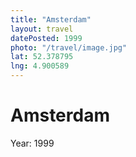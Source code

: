 ```yaml
---
title: "Amsterdam"
layout: travel
datePosted: 1999
photo: "/travel/image.jpg"
lat: 52.378795
lng: 4.900589
---
```

# Amsterdam



Year: 1999
